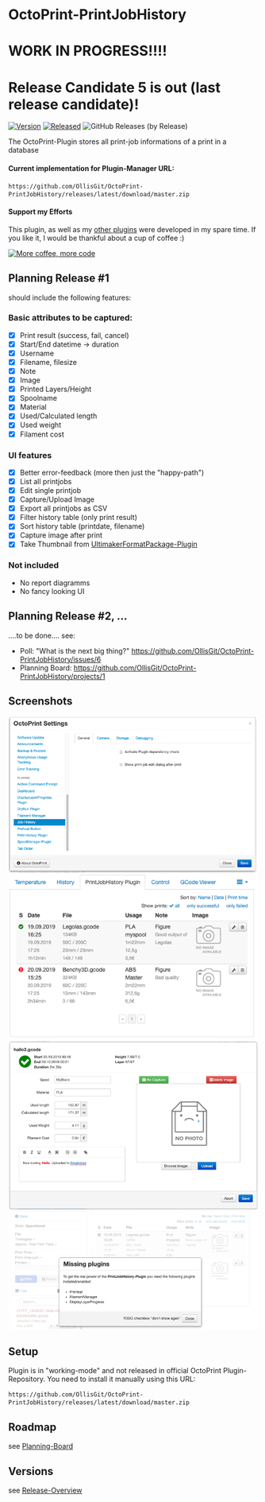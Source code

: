 # OctoPrint-PrintJobHistory

# WORK IN PROGRESS!!!! 

# Release Candidate 5 is out (last release candidate)!

[![Version](https://img.shields.io/badge/dynamic/json.svg?color=brightgreen&label=version&url=https://api.github.com/repos/OllisGit/OctoPrint-PrintJobHistory/releases&query=$[0].name)]()
[![Released](https://img.shields.io/badge/dynamic/json.svg?color=brightgreen&label=released&url=https://api.github.com/repos/OllisGit/OctoPrint-PrintJobHistory/releases&query=$[0].published_at)]()
![GitHub Releases (by Release)](https://img.shields.io/github/downloads/OllisGit/OctoPrint-PrintJobHistory/latest/total.svg)

The OctoPrint-Plugin stores all print-job informations of a print in a database

#### Current implementation for Plugin-Manager URL: 
    https://github.com/OllisGit/OctoPrint-PrintJobHistory/releases/latest/download/master.zip

#### Support my Efforts

This plugin, as well as my [other plugins](https://github.com/OllisGit/) were developed in my spare time.
If you like it, I would be thankful about a cup of coffee :) 

[![More coffee, more code](https://img.shields.io/badge/Donate-PayPal-green.svg)](https://www.paypal.com/cgi-bin/webscr?cmd=_s-xclick&hosted_button_id=2BJP2XFEKNG9J&source=url)


## Planning Release #1
 
should include the following features:

### Basic attributes to be captured:
- [x] Print result (success, fail, cancel)
- [x] Start/End datetime -> duration
- [x] Username
- [x] Filename, filesize
- [x] Note
- [x] Image
- [x] Printed Layers/Height
- [x] Spoolname
- [x] Material
- [x] Used/Calculated length
- [x] Used weight
- [x] Filament cost

### UI features
- [x] Better error-feedback (more then just the "happy-path")
- [x] List all printjobs
- [x] Edit single printjob
- [x] Capture/Upload Image
- [x] Export all printjobs as CSV
- [x] Filter history table (only print result)
- [x] Sort history table (printdate, filename)
- [x] Capture image after print
- [x] Take Thumbnail from [UltimakerFormatPackage-Plugin](https://plugins.octoprint.org/plugins/UltimakerFormatPackage/)

### Not included
- No report diagramms
- No fancy looking UI


## Planning Release #2, ... 
....to be done.... see:
- Poll: "What is the next big thing?" https://github.com/OllisGit/OctoPrint-PrintJobHistory/issues/6
- Planning Board: https://github.com/OllisGit/OctoPrint-PrintJobHistory/projects/1

## Screenshots
![plugin-settings](screenshots/plugin-settings.png "Plugin-Settings")
![plugin-tab](screenshots/plugin-tab.png "Plugin-Tab")
![editPrintJob-dialog](screenshots/editPrintJob-dialog.png "EditPrintJob-Dialog")
![missingplugins-dialog](screenshots/missingPlugins-dialog.png "MissingPlugins-Dialog")


## Setup

Plugin is in "working-mode" and not released in official OctoPrint Plugin-Repository.
You need to install it manually using this URL: 

    https://github.com/OllisGit/OctoPrint-PrintJobHistory/releases/latest/download/master.zip

## Roadmap

see [Planning-Board](https://github.com/OllisGit/OctoPrint-PrintJobHistory/projects/1)

## Versions

see [Release-Overview](https://github.com/OllisGit/OctoPrint-PrintJobHistory/releases/)


